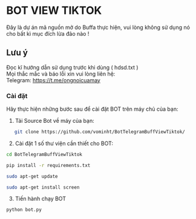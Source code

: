 # BOT VIEW TIKTOK 

Đây là dự án mã nguồn mở do Buffa thực hiện, vui lòng không sử dụng nó cho bất kì mục đích lừa đảo nào ! 

## Lưu ý
Đọc kĩ hướng dẫn sử dụng trước khi dùng ( hdsd.txt ) <br>
Mọi thắc mắc và báo lỗi xin vui lòng liên hệ: <br>
Telegram: https://t.me/ongnoicuamay

### Cài đặt 

Hãy thực hiện những bước sau để cài đặt BOT trên máy chủ của bạn: 

1. Tải Source Bot về máy của bạn: 

```bash
   git clone https://github.com/vominht/BotTelegramBuffViewTiktok/
   ```
2. Cài đặt 1 số thư viện cần thiết cho BOT: 
```bash 
cd BotTelegramBuffViewTiktok 
``` 
```bash 
pip install -r requirements.txt 
``` 
```bash 
sudo apt-get update 
``` 
```bash 
sudo apt-get install screen 
``` 
3. Tiến hành chạy BOT 
```bash 
python bot.py 
``` 



